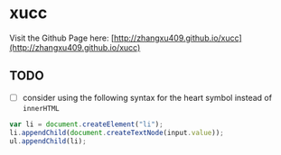 # xucc

Visit the Github Page here: [http://zhangxu409.github.io/xucc](http://zhangxu409.github.io/xucc)


## TODO

- [ ] consider using the following syntax for the heart symbol instead of `innerHTML`

```javascript
var li = document.createElement("li");
li.appendChild(document.createTextNode(input.value));
ul.appendChild(li);
```